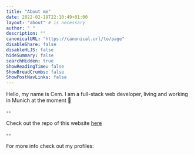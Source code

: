 ```yaml
---
title: "About me"
date: 2022-02-19T22:10:49+01:00
layout: "about" # is necessary
author: " "
description: ""
canonicalURL: "https://canonical.url/to/page"
disableShare: false
disableHLJS: false
hideSummary: false
searchHidden: true
ShowReadingTime: false
ShowBreadCrumbs: false
ShowPostNavLinks: false
---
```


Hello, my name is Cem. I am a full-stack web developer, living and working in Munich at the moment 🍻

-- 

Check out the repo of this website [here](https://github.com/cemysf/cemysf.github.io)

--

For more info check out my profiles: